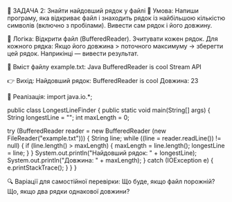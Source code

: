 🧪 ЗАДАЧА 2: Знайти найдовший рядок у файлі
📄 Умова:
Напиши програму, яка відкриває файл і знаходить рядок 
із найбільшою кількістю символів (включно з пробілами). 
Вивести сам рядок і його довжину.

🔧 Логіка:
Відкрити файл (BufferedReader).
Зчитувати кожен рядок.
Для кожного рядка:
Якщо його довжина > поточного максимуму → зберегти цей рядок.
Наприкінці — вивести результат.

🧾 Вміст файлу example.txt:
Java
BufferedReader is cool
Stream API

👉 Вихід:
Найдовший рядок: BufferedReader is cool
Довжина: 23

🧠 Реалізація:
import java.io.*;

public class LongestLineFinder {
public static void main(String[] args) {
String longestLine = "";
int maxLength = 0;

try (BufferedReader reader = new BufferedReader
(new FileReader("example.txt"))) {
            String line;
            while ((line = reader.readLine()) != null) {
                if (line.length() > maxLength) {
                    maxLength = line.length();
                    longestLine = line;
                }
            }
            System.out.println("Найдовший рядок: " + longestLine);
            System.out.println("Довжина: " + maxLength);
        } catch (IOException e) {
            e.printStackTrace();
        }
    }
}

🔍 Варіації для самостійної перевірки:
Що буде, якщо файл порожній?
Що, якщо два рядки однакової довжини?